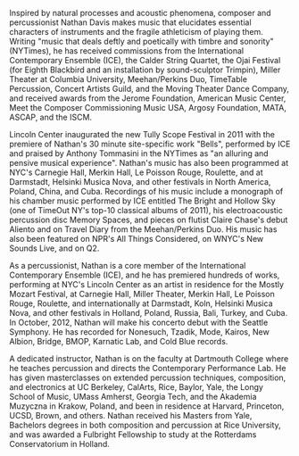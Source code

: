 Inspired by natural processes and acoustic phenomena, composer and percussionist Nathan Davis makes music that elucidates essential characters of instruments and the fragile athleticism of playing them.  Writing "music that deals deftly and poetically with timbre and sonority" (NYTimes), he has received commissions from the International Contemporary Ensemble (ICE), the Calder String Quartet, the Ojai Festival (for Eighth Blackbird and an installation by sound-sculptor Trimpin), Miller Theater at Columbia University, Meehan/Perkins Duo, TimeTable Percussion, Concert Artists Guild, and the Moving Theater Dance Company, and received awards from the Jerome Foundation, American Music Center, Meet the Composer Commissioning Music USA, Argosy Foundation, MATA, ASCAP, and the ISCM. 

Lincoln Center inaugurated the new Tully Scope Festival in 2011 with the premiere of Nathan's 30 minute site-specific work "Bells", performed by ICE and praised by Anthony Tommasini in the NYTimes as "an alluring and pensive musical experience".  Nathan's music has also been programmed at NYC's Carnegie Hall, Merkin Hall, Le Poisson Rouge, Roulette, and at Darmstadt, Helsinki Musica Nova, and other festivals in North America, Poland, China, and Cuba.  Recordings of his music include a monograph of his chamber music performed by ICE entitled The Bright and Hollow Sky (one of TimeOut NY's top-10 classical albums of 2011), his electroacoustic percussion disc Memory Spaces, and pieces on flutist Claire Chase's debut Aliento and on Travel Diary from the Meehan/Perkins Duo. His music has also been featured on NPR's All Things Considered, on WNYC's New Sounds Live, and on Q2.

As a percussionist, Nathan is a core member of the International Contemporary Ensemble (ICE), and he has premiered hundreds of works, performing at NYC's Lincoln Center as an artist in residence for the Mostly Mozart Festival, at Carnegie Hall, Miller Theater, Merkin Hall, Le Poisson Rouge, Roulette, and internationally at Darmstadt, Koln, Helsinki Musica Nova, and other festivals in Holland, Poland, Russia, Bali, Turkey, and Cuba. In October, 2012, Nathan will make his concerto debut with the Seattle Symphony.  He has recorded for Nonesuch, Tzadik, Mode, Kairos, New Albion, Bridge, BMOP, Karnatic Lab, and Cold Blue records. 

A dedicated instructor, Nathan is on the faculty at Dartmouth College where he teaches percussion and directs the Contemporary Performance Lab.  He has given masterclasses on extended percussion techniques, composition, and electronics at UC Berkeley, CalArts, Rice, Baylor, Yale, the Longy School of Music, UMass Amherst, Georgia Tech, and the Akademia Muzyczna in Krakow, Poland, and been in residence at Harvard, Princeton, UCSD, Brown, and others. Nathan received his Masters from Yale, Bachelors degrees in both composition and percussion at Rice University, and was awarded a Fulbright Fellowship to study at the Rotterdams Conservatorium in Holland.

